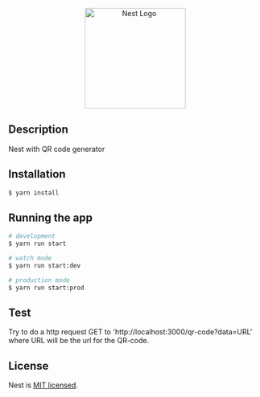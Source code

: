 <p align="center">
  <a href="http://nestjs.com/" target="blank"><img src="https://nestjs.com/img/logo-small.svg" width="200" alt="Nest Logo" /></a>
</p>

## Description

Nest with QR code generator

## Installation

```bash
$ yarn install
```

## Running the app

```bash
# development
$ yarn run start

# watch mode
$ yarn run start:dev

# production mode
$ yarn run start:prod
```

## Test

Try to do a http request GET to 'http://localhost:3000/qr-code?data=URL' where URL will be the url for the QR-code.

## License

Nest is [MIT licensed](LICENSE).
